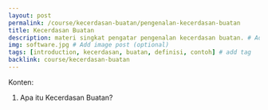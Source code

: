 ```yaml
---
layout: post
permalink: /course/kecerdasan-buatan/pengenalan-kecerdasan-buatan
title: Kecerdasan Buatan
description: materi singkat pengatar pengenalan kecerdasan buatan. # Add post description (optional)
img: software.jpg # Add image post (optional)
tags: [introduction, kecerdasan, buatan, definisi, contoh] # add tag
backlink: course/kecerdasan-buatan
---
```


Konten:

1. Apa itu Kecerdasan Buatan?

